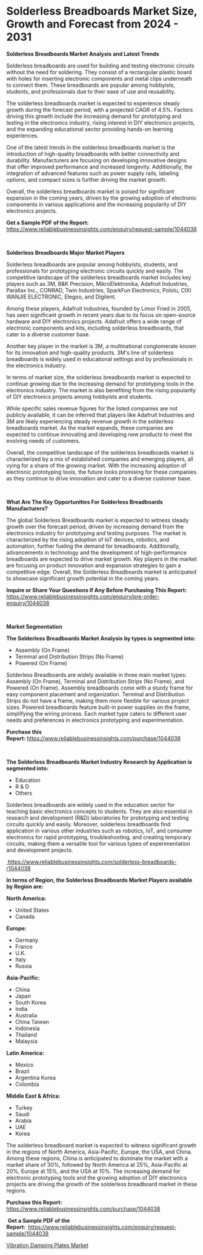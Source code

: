 <p><h1>Solderless Breadboards Market Size, Growth and Forecast from 2024 - 2031</h1></p><p><strong>Solderless Breadboards Market Analysis and Latest Trends</strong></p>
<p><p>Solderless breadboards are used for building and testing electronic circuits without the need for soldering. They consist of a rectangular plastic board with holes for inserting electronic components and metal clips underneath to connect them. These breadboards are popular among hobbyists, students, and professionals due to their ease of use and reusability.</p><p>The solderless breadboards market is expected to experience steady growth during the forecast period, with a projected CAGR of 4.5%. Factors driving this growth include the increasing demand for prototyping and testing in the electronics industry, rising interest in DIY electronics projects, and the expanding educational sector providing hands-on learning experiences. </p><p>One of the latest trends in the solderless breadboards market is the introduction of high-quality breadboards with better connectivity and durability. Manufacturers are focusing on developing innovative designs that offer improved performance and increased longevity. Additionally, the integration of advanced features such as power supply rails, labeling options, and compact sizes is further driving the market growth.</p><p>Overall, the solderless breadboards market is poised for significant expansion in the coming years, driven by the growing adoption of electronic components in various applications and the increasing popularity of DIY electronics projects.</p></p>
<p><strong>Get a Sample PDF of the Report:&nbsp;</strong> <a href="https://www.reliablebusinessinsights.com/enquiry/request-sample/1044038">https://www.reliablebusinessinsights.com/enquiry/request-sample/1044038</a></p>
<p>&nbsp;</p>
<p><strong>Solderless Breadboards Major Market Players</strong></p>
<p><p>Solderless breadboards are popular among hobbyists, students, and professionals for prototyping electronic circuits quickly and easily. The competitive landscape of the solderless breadboards market includes key players such as 3M, B&K Precision, MikroElektronika, Adafruit Industries, Parallax Inc., CONRAD, Twin Industries, SparkFun Electronics, Pololu, CIXI WANJIE ELECTRONIC, Elegoo, and Digilent.</p><p>Among these players, Adafruit Industries, founded by Limor Fried in 2005, has seen significant growth in recent years due to its focus on open-source hardware and DIY electronics projects. Adafruit offers a wide range of electronic components and kits, including solderless breadboards, that cater to a diverse customer base.</p><p>Another key player in the market is 3M, a multinational conglomerate known for its innovation and high-quality products. 3M's line of solderless breadboards is widely used in educational settings and by professionals in the electronics industry.</p><p>In terms of market size, the solderless breadboards market is expected to continue growing due to the increasing demand for prototyping tools in the electronics industry. The market is also benefiting from the rising popularity of DIY electronics projects among hobbyists and students.</p><p>While specific sales revenue figures for the listed companies are not publicly available, it can be inferred that players like Adafruit Industries and 3M are likely experiencing steady revenue growth in the solderless breadboards market. As the market expands, these companies are expected to continue innovating and developing new products to meet the evolving needs of customers.</p><p>Overall, the competitive landscape of the solderless breadboards market is characterized by a mix of established companies and emerging players, all vying for a share of the growing market. With the increasing adoption of electronic prototyping tools, the future looks promising for these companies as they continue to drive innovation and cater to a diverse customer base.</p></p>
<p>&nbsp;</p>
<p><strong>What Are The Key Opportunities For Solderless Breadboards Manufacturers?</strong></p>
<p><p>The global Solderless Breadboards market is expected to witness steady growth over the forecast period, driven by increasing demand from the electronics industry for prototyping and testing purposes. The market is characterized by the rising adoption of IoT devices, robotics, and automation, further fueling the demand for breadboards. Additionally, advancements in technology and the development of high-performance breadboards are expected to drive market growth. Key players in the market are focusing on product innovation and expansion strategies to gain a competitive edge. Overall, the Solderless Breadboards market is anticipated to showcase significant growth potential in the coming years.</p></p>
<p><strong>Inquire or Share Your Questions If Any Before Purchasing This Report:</strong> <a href="https://www.reliablebusinessinsights.com/enquiry/pre-order-enquiry/1044038">https://www.reliablebusinessinsights.com/enquiry/pre-order-enquiry/1044038</a></p>
<p>&nbsp;</p>
<p><strong>Market Segmentation</strong></p>
<p><strong>The Solderless Breadboards Market Analysis by types is segmented into:</strong></p>
<p><ul><li>Assembly (On Frame)</li><li>Terminal and Distribution Strips (No Frame)</li><li>Powered (On Frame)</li></ul></p>
<p><p>Solderless Breadboards are widely available in three main market types: Assembly (On Frame), Terminal and Distribution Strips (No Frame), and Powered (On Frame). Assembly breadboards come with a sturdy frame for easy component placement and organization. Terminal and Distribution Strips do not have a frame, making them more flexible for various project sizes. Powered breadboards feature built-in power supplies on the frame, simplifying the wiring process. Each market type caters to different user needs and preferences in electronics prototyping and experimentation.</p></p>
<p><strong>Purchase this Report:&nbsp;</strong><a href="https://www.reliablebusinessinsights.com/purchase/1044038">https://www.reliablebusinessinsights.com/purchase/1044038</a></p>
<p>&nbsp;</p>
<p><strong>The Solderless Breadboards Market Industry Research by Application is segmented into:</strong></p>
<p><ul><li>Education</li><li>R & D</li><li>Others</li></ul></p>
<p><p>Solderless breadboards are widely used in the education sector for teaching basic electronics concepts to students. They are also essential in research and development (R&D) laboratories for prototyping and testing circuits quickly and easily. Moreover, solderless breadboards find application in various other industries such as robotics, IoT, and consumer electronics for rapid prototyping, troubleshooting, and creating temporary circuits, making them a versatile tool for various types of experimentation and development projects.</p></p>
<p><a href="https://www.reliablebusinessinsights.com/solderless-breadboards-r1044038">&nbsp;https://www.reliablebusinessinsights.com/solderless-breadboards-r1044038</a></p>
<p><strong>In terms of Region, the Solderless Breadboards Market Players available by Region are:</strong></p>
<p>
    <p> <strong> North America: </strong>
        <ul>
            <li>United States</li>
            <li>Canada</li>
        </ul>
        </p> 
    <p> <strong> Europe: </strong>
        <ul>
            <li>Germany</li>
            <li>France</li>
            <li>U.K.</li>
            <li>Italy</li>
            <li>Russia</li>
        </ul>
        </p> 
    <p> <strong> Asia-Pacific: </strong>
        <ul>
            <li>China</li>
            <li>Japan</li>
            <li>South Korea</li>
            <li>India</li>
            <li>Australia</li>
            <li>China Taiwan</li>
            <li>Indonesia</li>
            <li>Thailand</li>
            <li>Malaysia</li>
        </ul>
        </p> 
    <p> <strong> Latin America: </strong>
        <ul>
            <li>Mexico</li>
            <li>Brazil</li>
            <li>Argentina Korea</li>
            <li>Colombia</li>
        </ul>
        </p> 
    <p> <strong> Middle East & Africa: </strong>
        <ul>
            <li>Turkey</li>
            <li>Saudi</li>
            <li>Arabia</li>
            <li>UAE</li>
            <li>Korea</li>
        </ul>
    </p>
    </p>
<p><p>The solderless breadboard market is expected to witness significant growth in the regions of North America, Asia-Pacific, Europe, the USA, and China. Among these regions, China is anticipated to dominate the market with a market share of 30%, followed by North America at 25%, Asia-Pacific at 20%, Europe at 15%, and the USA at 10%. The increasing demand for electronic prototyping tools and the growing adoption of DIY electronics projects are driving the growth of the solderless breadboard market in these regions.</p></p>
<p><strong>Purchase this Report: </strong><a href="https://www.reliablebusinessinsights.com/purchase/1044038">https://www.reliablebusinessinsights.com/purchase/1044038</a></p>
<p>&nbsp;<strong>Get a Sample PDF of the Report:&nbsp;&nbsp;</strong><a href="https://www.reliablebusinessinsights.com/enquiry/request-sample/1044038">https://www.reliablebusinessinsights.com/enquiry/request-sample/1044038</a></p>
<p><strong></strong></p>
<p><p><a href="https://github.com/thomasBaker655/Market-Research-Report-List-1/blob/main/vibration-damping-plates-market.md">Vibration Damping Plates Market</a></p></p>